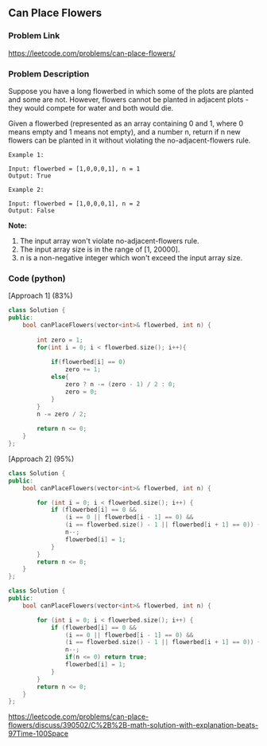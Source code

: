 ## Can Place Flowers

### Problem Link

https://leetcode.com/problems/can-place-flowers/

### Problem Description 


Suppose you have a long flowerbed in which some of the plots are planted and some are not. However, flowers cannot be planted in adjacent plots - they would compete for water and both would die.

Given a flowerbed (represented as an array containing 0 and 1, where 0 means empty and 1 means not empty), and a number n, return if n new flowers can be planted in it without violating the no-adjacent-flowers rule.

```
Example 1:

Input: flowerbed = [1,0,0,0,1], n = 1
Output: True

```

```
Example 2:

Input: flowerbed = [1,0,0,0,1], n = 2
Output: False

```

**Note:**

1. The input array won't violate no-adjacent-flowers rule.
2. The input array size is in the range of [1, 20000].
3. n is a non-negative integer which won't exceed the input array size.


### Code (python)

[Approach 1] (83%)

```c++
class Solution {
public:
    bool canPlaceFlowers(vector<int>& flowerbed, int n) {
        
        int zero = 1;
        for(int i = 0; i < flowerbed.size(); i++){
            
            if(flowerbed[i] == 0)
                zero += 1;
            else{
                zero ? n -= (zero - 1) / 2 : 0;
                zero = 0;
            }
        }
        n -= zero / 2;
        
        return n <= 0;
    }
};
```

[Approach 2] (95%)

```c++
class Solution {
public:
    bool canPlaceFlowers(vector<int>& flowerbed, int n) {

        for (int i = 0; i < flowerbed.size(); i++) {
            if (flowerbed[i] == 0 &&
                (i == 0 || flowerbed[i - 1] == 0) &&
                (i == flowerbed.size() - 1 || flowerbed[i + 1] == 0)) {
                n--;
                flowerbed[i] = 1;
            }
        }
        return n <= 0;
    }
};
```

```c++
class Solution {
public:
    bool canPlaceFlowers(vector<int>& flowerbed, int n) {

        for (int i = 0; i < flowerbed.size(); i++) {
            if (flowerbed[i] == 0 &&
                (i == 0 || flowerbed[i - 1] == 0) &&
                (i == flowerbed.size() - 1 || flowerbed[i + 1] == 0)) {
                n--;
                if(n <= 0) return true;
                flowerbed[i] = 1;
            }
        }
        return n <= 0;
    }
};
```

https://leetcode.com/problems/can-place-flowers/discuss/390502/C%2B%2B-math-solution-with-explanation-beats-97Time-100Space